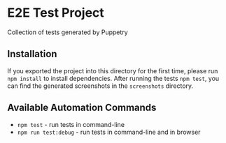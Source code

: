 # E2E Test Project

Collection of tests generated by Puppetry

## Installation

If you exported the project into this directory for the first time, please run `npm install` to install dependencies.
After running the tests `npm test`, you can find the generated screenshots in the `screenshots` directory.

## Available Automation Commands
- `npm test` - run tests in command-line
- `npm run test:debug` - run tests in command-line and in browser